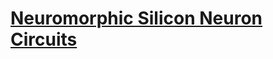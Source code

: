 # [Neuromorphic Silicon Neuron Circuits](https://www.frontiersin.org/articles/10.3389/fnins.2011.00073/full)
